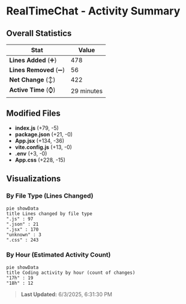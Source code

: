 # RealTimeChat - Activity Summary 

## Overall Statistics

| Stat                   | Value                                                             |
| ---------------------- | ----------------------------------------------------------------- |
| **Lines Added** (➕)   | 478                                          |
| **Lines Removed** (➖) | 56                                        |
| **Net Change** (↕)    | 422                |
| **Active Time** (⌚)   | 29 minutes |


## Modified Files
- **index.js** (+79, -5)
- **package.json** (+21, -0)
- **App.jsx** (+134, -36)
- **vite.config.js** (+13, -0)
- **.env** (+3, -0)
- **App.css** (+228, -15)

## Visualizations

### By File Type (Lines Changed)

```mermaid
pie showData
title Lines changed by file type
".js" : 97
".json" : 21
".jsx" : 170
"unknown" : 3
".css" : 243
```

### By Hour (Estimated Activity Count)

```mermaid
pie showData
title Coding activity by hour (count of changes)
"17h" : 19
"18h" : 12
```


> **Last Updated:** 6/3/2025, 6:31:30 PM
